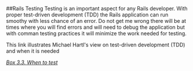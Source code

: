 ##Rails Testing
Testing is an important aspect for any Rails developer. With proper test-driven development (TDD) the Rails application can run smoothy with less chance of an error. Do not get me wrong there will be at times where you will find errors and will need to debug the application but with comman testing practices it will minimize the work needed for testing.

This link illustrates Michael Hartl's view on test-driven development (TDD) and when it is needed

 [*Box 3.3. When to test*](https://www.railstutorial.org/book/static_pages)





